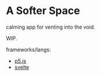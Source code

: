 # A Softer Space

calming app for venting into the void.

WIP.

frameworks/langs:
+ [p5.js](https://github.com/processing/p5.js)
+ [svelte](https://github.com/sveltejs/svelte)